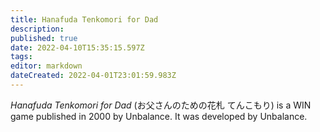 ```yaml
---
title: Hanafuda Tenkomori for Dad
description: 
published: true
date: 2022-04-10T15:35:15.597Z
tags: 
editor: markdown
dateCreated: 2022-04-01T23:01:59.983Z
---
```


_Hanafuda Tenkomori for Dad_ (<span lang='ja'>お父さんのための花札 てんこもり</span>) is a WIN game published in 2000 by Unbalance.
It was developed by Unbalance.
